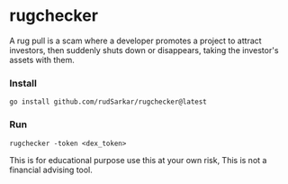 # rugchecker

A rug pull is a scam where a developer promotes a project to attract investors, then suddenly shuts down or disappears, taking the investor's assets with them.

### Install

```console
go install github.com/rudSarkar/rugchecker@latest
```

### Run

```console
rugchecker -token <dex_token>
```

This is for educational purpose use this at your own risk, This is not a financial advising tool.
